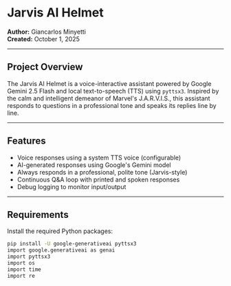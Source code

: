 # Jarvis AI Helmet

**Author:** Giancarlos Minyetti  
**Created:** October 1, 2025

---

## Project Overview

The Jarvis AI Helmet is a voice-interactive assistant powered by Google Gemini 2.5 Flash and local text-to-speech (TTS) using `pyttsx3`. Inspired by the calm and intelligent demeanor of Marvel's J.A.R.V.I.S., this assistant responds to questions in a professional tone and speaks its replies line by line.

---

## Features

- Voice responses using a system TTS voice (configurable)
- AI-generated responses using Google's Gemini model
- Always responds in a professional, polite tone (Jarvis-style)
- Continuous Q&A loop with printed and spoken responses
- Debug logging to monitor input/output

---

## Requirements

Install the required Python packages:

```bash
pip install -U google-generativeai pyttsx3
import google.generativeai as genai
import pyttsx3
import os
import time
import re
